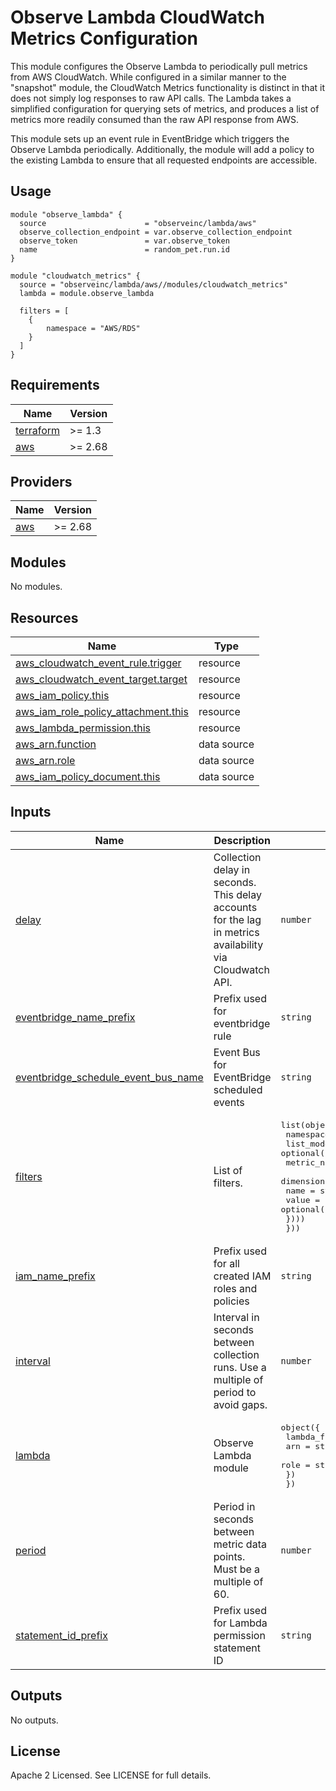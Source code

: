# Observe Lambda CloudWatch Metrics Configuration

This module configures the Observe Lambda to periodically pull metrics from AWS
CloudWatch. While configured in a similar manner to the "snapshot" module, the
CloudWatch Metrics functionality is distinct in that it does not simply log
responses to raw API calls. The Lambda takes a simplified configuration for
querying sets of metrics, and produces a list of metrics more readily consumed
than the raw API response from AWS.

This module sets up an event rule in EventBridge which triggers the Observe
Lambda periodically. Additionally, the module will add a policy to the existing
Lambda to ensure that all requested endpoints are accessible.

## Usage

```hcl
module "observe_lambda" {
  source                      = "observeinc/lambda/aws"
  observe_collection_endpoint = var.observe_collection_endpoint
  observe_token               = var.observe_token
  name                        = random_pet.run.id
}

module "cloudwatch_metrics" {
  source = "observeinc/lambda/aws//modules/cloudwatch_metrics"
  lambda = module.observe_lambda

  filters = [
    {
        namespace = "AWS/RDS"
    }
  ]
}
```

<!-- BEGINNING OF PRE-COMMIT-TERRAFORM DOCS HOOK -->
## Requirements

| Name | Version |
|------|---------|
| <a name="requirement_terraform"></a> [terraform](#requirement\_terraform) | >= 1.3 |
| <a name="requirement_aws"></a> [aws](#requirement\_aws) | >= 2.68 |

## Providers

| Name | Version |
|------|---------|
| <a name="provider_aws"></a> [aws](#provider\_aws) | >= 2.68 |

## Modules

No modules.

## Resources

| Name | Type |
|------|------|
| [aws_cloudwatch_event_rule.trigger](https://registry.terraform.io/providers/hashicorp/aws/latest/docs/resources/cloudwatch_event_rule) | resource |
| [aws_cloudwatch_event_target.target](https://registry.terraform.io/providers/hashicorp/aws/latest/docs/resources/cloudwatch_event_target) | resource |
| [aws_iam_policy.this](https://registry.terraform.io/providers/hashicorp/aws/latest/docs/resources/iam_policy) | resource |
| [aws_iam_role_policy_attachment.this](https://registry.terraform.io/providers/hashicorp/aws/latest/docs/resources/iam_role_policy_attachment) | resource |
| [aws_lambda_permission.this](https://registry.terraform.io/providers/hashicorp/aws/latest/docs/resources/lambda_permission) | resource |
| [aws_arn.function](https://registry.terraform.io/providers/hashicorp/aws/latest/docs/data-sources/arn) | data source |
| [aws_arn.role](https://registry.terraform.io/providers/hashicorp/aws/latest/docs/data-sources/arn) | data source |
| [aws_iam_policy_document.this](https://registry.terraform.io/providers/hashicorp/aws/latest/docs/data-sources/iam_policy_document) | data source |

## Inputs

| Name | Description | Type | Default | Required |
|------|-------------|------|---------|:--------:|
| <a name="input_delay"></a> [delay](#input\_delay) | Collection delay in seconds. This delay accounts for the lag in metrics availability via Cloudwatch API. | `number` | `300` | no |
| <a name="input_eventbridge_name_prefix"></a> [eventbridge\_name\_prefix](#input\_eventbridge\_name\_prefix) | Prefix used for eventbridge rule | `string` | `"observe-lambda-metrics-"` | no |
| <a name="input_eventbridge_schedule_event_bus_name"></a> [eventbridge\_schedule\_event\_bus\_name](#input\_eventbridge\_schedule\_event\_bus\_name) | Event Bus for EventBridge scheduled events | `string` | `"default"` | no |
| <a name="input_filters"></a> [filters](#input\_filters) | List of filters. | <pre>list(object({<br>    namespace    = string<br>    list_mode    = optional(string)<br>    metric_names = optional(list(string))<br>    dimensions = optional(list(object({<br>      name  = string<br>      value = optional(string)<br>    })))<br>  }))</pre> | n/a | yes |
| <a name="input_iam_name_prefix"></a> [iam\_name\_prefix](#input\_iam\_name\_prefix) | Prefix used for all created IAM roles and policies | `string` | `""` | no |
| <a name="input_interval"></a> [interval](#input\_interval) | Interval in seconds between collection runs. Use a multiple of period to avoid gaps. | `number` | `300` | no |
| <a name="input_lambda"></a> [lambda](#input\_lambda) | Observe Lambda module | <pre>object({<br>    lambda_function = object({<br>      arn  = string<br>      role = string<br>    })<br>  })</pre> | n/a | yes |
| <a name="input_period"></a> [period](#input\_period) | Period in seconds between metric data points. Must be a multiple of 60. | `number` | `60` | no |
| <a name="input_statement_id_prefix"></a> [statement\_id\_prefix](#input\_statement\_id\_prefix) | Prefix used for Lambda permission statement ID | `string` | `""` | no |

## Outputs

No outputs.
<!-- END OF PRE-COMMIT-TERRAFORM DOCS HOOK -->

## License

Apache 2 Licensed. See LICENSE for full details.
